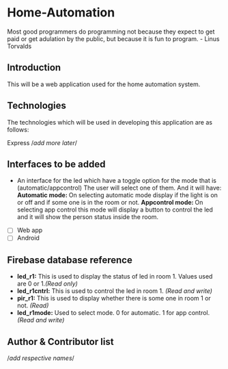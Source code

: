 # Home-Automation

Most good programmers do programming not because they expect to get paid or get adulation by the public, but because it is fun to program. - Linus Torvalds

## Introduction
This will be a web application used for the home automation system.

## Technologies
The technologies which will be used in developing this application are as follows:

Express
/*add more later*/
## Interfaces to be added
- An interface for the led which have a toggle option for the mode that is  (automatic/appcontrol)
 The user will select one of them. And it will have:
  <b>Automatic mode: </b>
  On selecting automatic mode display if the light is on or off and if some one is in the room or not.
  <b> Appcontrol mode: </b>
  On selecting app control this mode will display a button to control the led and it will show the person status inside the room.
  
 - [ ] Web app 
 - [ ] Android
  
## Firebase database reference
- **led_r1:** This is used to display the status of led in room 1. Values used are 0 or 1.*(Read only)*
- **led_r1cntrl:** This is used to control the led in room 1. *(Read and write)*
- **pir_r1:** This is used to display whether there is some one in room 1 or not. *(Read)*
- **led_r1mode:** Used to select mode. 0 for automatic. 1 for app control. *(Read and write)*

## Author & Contributor list

/*add respective names*/

